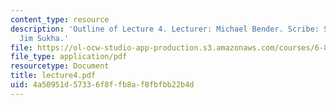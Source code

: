 ```yaml
---
content_type: resource
description: 'Outline of Lecture 4. Lecturer: Michael Bender. Scribe: Sid Sen and
  Jim Sukha.'
file: https://ol-ocw-studio-app-production.s3.amazonaws.com/courses/6-895-theory-of-parallel-systems-sma-5509-fall-2003/4a50951d57336f8ffb8af8fbfbb22b4d_lecture4.pdf
file_type: application/pdf
resourcetype: Document
title: lecture4.pdf
uid: 4a50951d-5733-6f8f-fb8a-f8fbfbb22b4d
---
```

